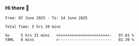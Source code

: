 ### Hi there 👋

<!--
**zhumeme/zhumeme** is a ✨ _special_ ✨ repository because its `README.md` (this file) appears on your GitHub profile.

Here are some ideas to get you started:

- 🔭 I’m currently working on ...
- 🌱 I’m currently learning ...
- 👯 I’m looking to collaborate on ...
- 🤔 I’m looking for help with ...
- 💬 Ask me about ...
- 📫 How to reach me: ...
- 😄 Pronouns: ...
- ⚡ Fun fact: ...
-->

<!--START_SECTION:waka-->

```all_time
From: 07 June 2025 - To: 14 June 2025

Total Time: 5 hrs 39 mins

Go     5 hrs 31 mins   >>>>>>>>>>>>>>>>>>>>>>>>-   97.61 %
YAML   8 mins          >------------------------   02.39 %
```

<!--END_SECTION:waka-->
